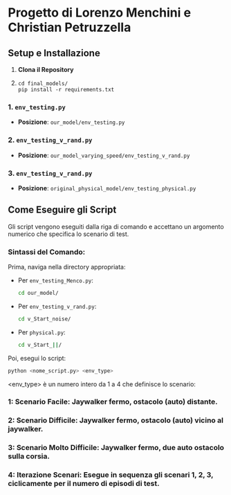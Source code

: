 # Progetto di Lorenzo Menchini e Christian Petruzzella

## Setup e Installazione

1.  **Clona il Repository**

2.  ```
    cd final_models/
    pip install -r requirements.txt
    ```


### 1. `env_testing.py`
* **Posizione**: `our_model/env_testing.py`

### 2. `env_testing_v_rand.py`
* **Posizione**: `our_model_varying_speed/env_testing_v_rand.py`

### 3. `env_testing_v_rand.py`

* **Posizione**: `original_physical_model/env_testing_physical.py`

## Come Eseguire gli Script

Gli script vengono eseguiti dalla riga di comando e accettano un argomento numerico che specifica lo scenario di test.

### Sintassi del Comando:

Prima, naviga nella directory appropriata:

* Per `env_testing_Menco.py`:
    ```bash
    cd our_model/
    ```
* Per `env_testing_v_rand.py`:
    ```bash
    cd v_Start_noise/ 
    ```
* Per `physical.py`:
    ```bash
    cd v_Start_||/ 
    ```

Poi, esegui lo script:
```bash
python <nome_script.py> <env_type>
```

<env_type> è un numero intero da 1 a 4 che definisce lo scenario:
### 1: Scenario Facile: Jaywalker fermo, ostacolo (auto) distante.
### 2: Scenario Difficile: Jaywalker fermo, ostacolo (auto) vicino al jaywalker.
### 3: Scenario Molto Difficile: Jaywalker fermo, due auto ostacolo sulla corsia.
### 4: Iterazione Scenari: Esegue in sequenza gli scenari 1, 2, 3, ciclicamente per il numero di episodi di test.
